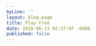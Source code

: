```yaml
---
byLine: ''
layout: blog-page
title: Play Free
date: 2018-06-13 02:37:07 -0400
published: false
---
```

